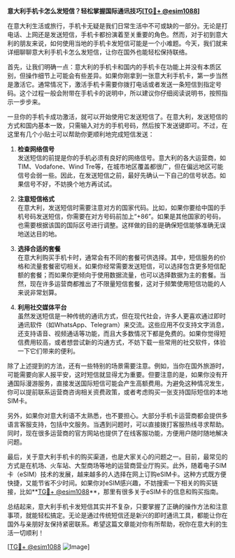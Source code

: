 **意大利手机卡怎么发短信？轻松掌握国际通讯技巧[[TG💪+ @esim1088](https://t.me/s/esim1088)]**

在意大利生活或旅行，手机卡无疑是我们日常生活中不可或缺的一部分。无论是打电话、上网还是发送短信，手机卡都扮演着至关重要的角色。然而，对于初到意大利的朋友来说，如何使用当地的手机卡发短信可能是一个小难题。今天，我们就来详细聊聊意大利手机卡怎么发短信，让你在国外也能轻松保持联络。

首先，让我们明确一点：意大利的手机卡和国内的手机卡在功能上并没有本质区别，但操作细节上可能会有些差异。如果你刚拿到一张意大利手机卡，第一步当然是激活它。通常情况下，激活手机卡需要你拨打电话或者发送一条短信到指定号码。这个过程一般会附带在手机卡的说明中，所以建议你仔细阅读说明书，按照指示一步步来。

一旦你的手机卡成功激活，就可以开始使用它发送短信了。在意大利，发送短信的方式和国内基本一致，只需输入对方的手机号码，然后按下发送键即可。不过，在这里有几个小贴士可以帮助你更顺利地完成短信发送：

1. **检查网络信号**  
   发送短信的前提是你的手机必须有良好的网络信号。意大利的各大运营商，如TIM、Vodafone、Wind Tre等，在城市地区覆盖都很广，但在偏远地区可能信号会弱一些。因此，在发送短信之前，最好先确认一下自己的信号状态。如果信号不好，不妨换个地方再试试。

2. **注意短信格式**  
   在意大利，发送短信时需要注意对方的国家代码。比如，如果你要给中国的手机号码发送短信，你需要在对方号码前加上“+86”。如果是其他国家的号码，也需要根据该国的国际区号进行调整。这样做的目的是确保短信能够准确无误地送达目的地。

3. **选择合适的套餐**  
   在意大利购买手机卡时，通常会有不同的套餐可供选择。其中，短信服务的价格和流量套餐密切相关。如果你经常需要发送短信，可以选择包含更多短信配额的套餐；而如果你更倾向于使用数据流量，也可以选择数据为主的套餐。当然，现在许多运营商都推出了不限量短信套餐，这对于频繁使用短信功能的人来说非常划算。

4. **利用社交媒体平台**  
   虽然发送短信是一种传统的通讯方式，但在现代社会，许多人更喜欢通过即时通讯软件（如WhatsApp、Telegram）来交流。这些应用不仅支持文字消息，还支持语音、视频通话等功能，而且大多数情况下都是免费的。如果你觉得短信费用较高，或者想尝试新的沟通方式，不妨下载一些常用的社交软件，体验一下它们带来的便利。

除了上述提到的方法，还有一些特别的场景需要注意。例如，当你在国外旅游时，可能需要向家人报平安，这时短信就显得尤为重要。但要注意的是，如果你没有开通国际漫游服务，直接发送国际短信可能会产生高额费用。为避免这种情况发生，你可以提前联系运营商咨询相关资费政策，或者考虑购买一张支持国际短信的本地SIM卡。

另外，如果你对意大利语不太熟悉，也不要担心。大部分手机卡运营商都会提供多语言客服支持，包括中文服务。当遇到问题时，可以直接拨打客服热线寻求帮助。同时，现在很多运营商的官方网站也提供了在线客服功能，方便用户随时随地解决问题。

最后，关于意大利手机卡的购买渠道，也是大家关心的问题之一。目前，最常见的方式是在机场、火车站、大型商场等地的运营商营业厅购买。此外，随着电子SIM卡（eSIM）技术的发展，越来越多的人选择在网上订购eSIM卡。这种方式既方便快捷，又能节省不少时间。如果你对eSIM感兴趣，不妨搜索一下相关的购买链接，比如**[TG💪+ @esim1088](https://t.me/s/esim1088)**，那里有很多关于eSIM卡的信息和购买指南。

总结起来，意大利手机卡发短信其实并不复杂，只要掌握了正确的操作方法和注意事项，就能轻松搞定。无论是通过传统短信还是新兴的即时通讯工具，都能让你在国外与亲朋好友保持紧密联系。希望这篇文章能对你有所帮助，祝你在意大利的生活一切顺利！

[[TG💪+ @esim1088](https://t.me/s/esim1088) ![Image](https://i.postimg.cc/4NQfJmqS/Snipaste-2025-05-13-00-14-12.png)]